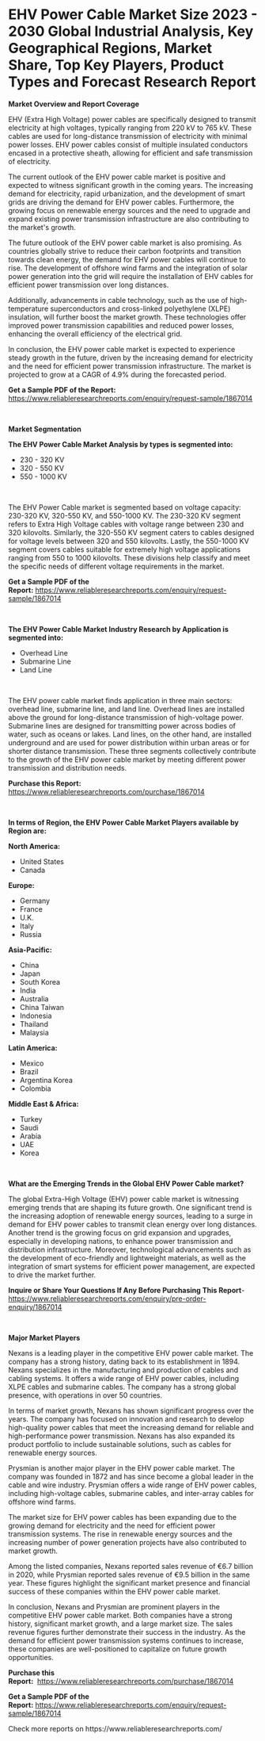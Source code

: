 <p><h1>EHV Power Cable Market Size 2023 - 2030 Global Industrial Analysis, Key Geographical Regions, Market Share, Top Key Players, Product Types and Forecast Research Report</h1></p><p><strong>Market Overview and Report Coverage</strong></p>
<p><p>EHV (Extra High Voltage) power cables are specifically designed to transmit electricity at high voltages, typically ranging from 220 kV to 765 kV. These cables are used for long-distance transmission of electricity with minimal power losses. EHV power cables consist of multiple insulated conductors encased in a protective sheath, allowing for efficient and safe transmission of electricity.</p><p>The current outlook of the EHV power cable market is positive and expected to witness significant growth in the coming years. The increasing demand for electricity, rapid urbanization, and the development of smart grids are driving the demand for EHV power cables. Furthermore, the growing focus on renewable energy sources and the need to upgrade and expand existing power transmission infrastructure are also contributing to the market's growth.</p><p>The future outlook of the EHV power cable market is also promising. As countries globally strive to reduce their carbon footprints and transition towards clean energy, the demand for EHV power cables will continue to rise. The development of offshore wind farms and the integration of solar power generation into the grid will require the installation of EHV cables for efficient power transmission over long distances.</p><p>Additionally, advancements in cable technology, such as the use of high-temperature superconductors and cross-linked polyethylene (XLPE) insulation, will further boost the market growth. These technologies offer improved power transmission capabilities and reduced power losses, enhancing the overall efficiency of the electrical grid.</p><p>In conclusion, the EHV power cable market is expected to experience steady growth in the future, driven by the increasing demand for electricity and the need for efficient power transmission infrastructure. The market is projected to grow at a CAGR of 4.9% during the forecasted period.</p></p>
<p><strong>Get a Sample PDF of the Report:</strong> <a href="https://www.reliableresearchreports.com/enquiry/request-sample/1867014">https://www.reliableresearchreports.com/enquiry/request-sample/1867014</a></p>
<p>&nbsp;</p>
<p><strong>Market Segmentation</strong></p>
<p><strong>The EHV Power Cable Market Analysis by types is segmented into:</strong></p>
<p><ul><li>230 - 320 KV</li><li>320 - 550 KV</li><li>550 - 1000 KV</li></ul></p>
<p>&nbsp;</p>
<p><p>The EHV Power Cable market is segmented based on voltage capacity: 230-320 KV, 320-550 KV, and 550-1000 KV. The 230-320 KV segment refers to Extra High Voltage cables with voltage range between 230 and 320 kilovolts. Similarly, the 320-550 KV segment caters to cables designed for voltage levels between 320 and 550 kilovolts. Lastly, the 550-1000 KV segment covers cables suitable for extremely high voltage applications ranging from 550 to 1000 kilovolts. These divisions help classify and meet the specific needs of different voltage requirements in the market.</p></p>
<p><strong>Get a Sample PDF of the Report:</strong>&nbsp;<a href="https://www.reliableresearchreports.com/enquiry/request-sample/1867014">https://www.reliableresearchreports.com/enquiry/request-sample/1867014</a></p>
<p>&nbsp;</p>
<p><strong>The EHV Power Cable Market Industry Research by Application is segmented into:</strong></p>
<p><ul><li>Overhead Line</li><li>Submarine Line</li><li>Land Line</li></ul></p>
<p>&nbsp;</p>
<p><p>The EHV power cable market finds application in three main sectors: overhead line, submarine line, and land line. Overhead lines are installed above the ground for long-distance transmission of high-voltage power. Submarine lines are designed for transmitting power across bodies of water, such as oceans or lakes. Land lines, on the other hand, are installed underground and are used for power distribution within urban areas or for shorter distance transmission. These three segments collectively contribute to the growth of the EHV power cable market by meeting different power transmission and distribution needs.</p></p>
<p><strong>Purchase this Report:</strong>&nbsp; <a href="https://www.reliableresearchreports.com/purchase/1867014">https://www.reliableresearchreports.com/purchase/1867014</a></p>
<p>&nbsp;</p>
<p><strong>In terms of Region, the EHV Power Cable Market Players available by Region are:</strong></p>
<p>
    <p> <strong> North America: </strong>
        <ul>
            <li>United States</li>
            <li>Canada</li>
        </ul>
        </p> 
    <p> <strong> Europe: </strong>
        <ul>
            <li>Germany</li>
            <li>France</li>
            <li>U.K.</li>
            <li>Italy</li>
            <li>Russia</li>
        </ul>
        </p> 
    <p> <strong> Asia-Pacific: </strong>
        <ul>
            <li>China</li>
            <li>Japan</li>
            <li>South Korea</li>
            <li>India</li>
            <li>Australia</li>
            <li>China Taiwan</li>
            <li>Indonesia</li>
            <li>Thailand</li>
            <li>Malaysia</li>
        </ul>
        </p> 
    <p> <strong> Latin America: </strong>
        <ul>
            <li>Mexico</li>
            <li>Brazil</li>
            <li>Argentina Korea</li>
            <li>Colombia</li>
        </ul>
        </p> 
    <p> <strong> Middle East & Africa: </strong>
        <ul>
            <li>Turkey</li>
            <li>Saudi</li>
            <li>Arabia</li>
            <li>UAE</li>
            <li>Korea</li>
        </ul>
    </p>
    </p>
<p>&nbsp;</p>
<p><strong>What are the Emerging Trends in the Global EHV Power Cable market?</strong></p>
<p><p>The global Extra-High Voltage (EHV) power cable market is witnessing emerging trends that are shaping its future growth. One significant trend is the increasing adoption of renewable energy sources, leading to a surge in demand for EHV power cables to transmit clean energy over long distances. Another trend is the growing focus on grid expansion and upgrades, especially in developing nations, to enhance power transmission and distribution infrastructure. Moreover, technological advancements such as the development of eco-friendly and lightweight materials, as well as the integration of smart systems for efficient power management, are expected to drive the market further.</p></p>
<p><strong>Inquire or Share Your Questions If Any Before Purchasing This Report</strong>- <a href="https://www.reliableresearchreports.com/enquiry/pre-order-enquiry/1867014">https://www.reliableresearchreports.com/enquiry/pre-order-enquiry/1867014</a></p>
<p>&nbsp;</p>
<p><strong>Major Market Players</strong></p>
<p><p>Nexans is a leading player in the competitive EHV power cable market. The company has a strong history, dating back to its establishment in 1894. Nexans specializes in the manufacturing and production of cables and cabling systems. It offers a wide range of EHV power cables, including XLPE cables and submarine cables. The company has a strong global presence, with operations in over 50 countries.</p><p>In terms of market growth, Nexans has shown significant progress over the years. The company has focused on innovation and research to develop high-quality power cables that meet the increasing demand for reliable and high-performance power transmission. Nexans has also expanded its product portfolio to include sustainable solutions, such as cables for renewable energy sources.</p><p>Prysmian is another major player in the EHV power cable market. The company was founded in 1872 and has since become a global leader in the cable and wire industry. Prysmian offers a wide range of EHV power cables, including high-voltage cables, submarine cables, and inter-array cables for offshore wind farms.</p><p>The market size for EHV power cables has been expanding due to the growing demand for electricity and the need for efficient power transmission systems. The rise in renewable energy sources and the increasing number of power generation projects have also contributed to market growth.</p><p>Among the listed companies, Nexans reported sales revenue of €6.7 billion in 2020, while Prysmian reported sales revenue of €9.5 billion in the same year. These figures highlight the significant market presence and financial success of these companies within the EHV power cable market.</p><p>In conclusion, Nexans and Prysmian are prominent players in the competitive EHV power cable market. Both companies have a strong history, significant market growth, and a large market size. The sales revenue figures further demonstrate their success in the industry. As the demand for efficient power transmission systems continues to increase, these companies are well-positioned to capitalize on future growth opportunities.</p></p>
<p><strong>Purchase this Report:</strong>&nbsp;&nbsp;<a href="https://www.reliableresearchreports.com/purchase/1867014">https://www.reliableresearchreports.com/purchase/1867014</a></p>
<p></p>
<p><strong>Get a Sample PDF of the Report:</strong>&nbsp;<a href="https://www.reliableresearchreports.com/enquiry/request-sample/1867014">https://www.reliableresearchreports.com/enquiry/request-sample/1867014</a></p>
<p>Check more reports on https://www.reliableresearchreports.com/</p>
